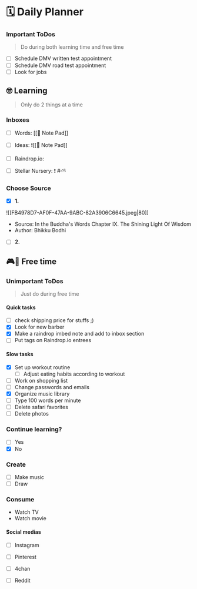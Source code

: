 # 🗓 Daily Planner

### Important ToDos

> Do during both learning time and free time

- [ ] Schedule DMV written test appointment 
- [ ] Schedule DMV road test appointment
- [ ] Look for jobs

## 🤓 Learning

> Only do 2 things at a time

### Inboxes

- [ ] Words:  [[📝 Note Pad]]
- [ ] Ideas: ❗️[[📝 Note Pad]]
- [ ] Raindrop.io:  
- [ ] Stellar Nursery: ❗️ #⛅️


### Choose Source

- [x] **1.** 

![[FB4978D7-AF0F-47AA-9ABC-82A3906C6645.jpeg|80]]
- Source: In the Buddha's Words Chapter IX. The Shining Light Of Wisdom
- Author: Bhikku Bodhi

- [ ] **2.**

## 🎮🎨 Free time

### Unimportant ToDos

> Just do during free time

#### Quick tasks
- [ ] check shipping price for stuffs ;)
- [x] Look for new barber
- [x] Make a raindrop imbed note and add to inbox section
- [ ] Put tags on Raindrop.io entrees 

#### Slow tasks
- [x] Set up workout routine 
	- [ ] Adjust eating habits according to workout
- [ ] Work on shopping list 
- [ ] Change passwords and emails 
- [x] Organize music library 
- [ ] Type 100 words per minute
- [ ] Delete safari favorites 
- [ ] Delete photos

### Continue learning?

- [ ] Yes
- [x] No

### Create

- [ ] Make music
- [ ] Draw

### Consume

- Watch TV 
- Watch movie 

#### Social medias 

- [ ] Instagram
- [ ] Pinterest
- [ ] 4chan
- [ ] Reddit

